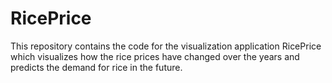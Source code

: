 RicePrice
=========

This repository contains the code for the visualization application RicePrice which visualizes how the rice prices have changed over the years and predicts the demand for rice in the future.

